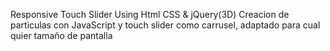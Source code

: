 Responsive Touch Slider Using Html CSS & jQuery(3D)
Creacion de particulas con JavaScript y touch slider como carrusel, adaptado para cual quier tamaño de pantalla
